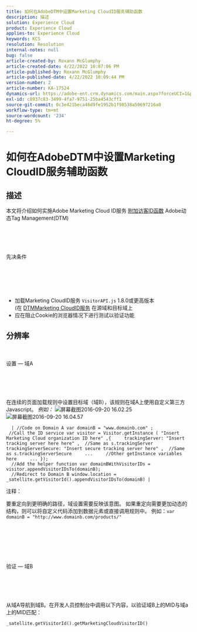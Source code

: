 ```yaml
---
title: 如何在AdobeDTM中设置Marketing CloudID服务辅助函数
description: 描述
solution: Experience Cloud
product: Experience Cloud
applies-to: Experience Cloud
keywords: KCS
resolution: Resolution
internal-notes: null
bug: false
article-created-by: Roxann McGlumphy
article-created-date: 4/22/2022 10:07:06 PM
article-published-by: Roxann McGlumphy
article-published-date: 4/22/2022 10:09:44 PM
version-number: 2
article-number: KA-17524
dynamics-url: https://adobe-ent.crm.dynamics.com/main.aspx?forceUCI=1&pagetype=entityrecord&etn=knowledgearticle&id=2ac6a38a-88c2-ec11-983e-0022480abde0
exl-id: c8937c83-3499-4fa7-9751-25ba4543cff1
source-git-commit: 0c3e421beca46d9fe1952b1f98538a50697216a0
workflow-type: tm+mt
source-wordcount: '234'
ht-degree: 5%

---
```


# 如何在AdobeDTM中设置Marketing CloudID服务辅助函数

## 描述


本文将介绍如何实施Adobe Marketing Cloud ID服务 [附加访客ID函数](https://marketing.adobe.com/resources/help/zh_CN/mcvid/mcvid-appendvisitorid.html) Adobe动态Tag Management(DTM)
<br><br><br><br> <br><br>先决条件<br><br><br><br> <br><br>
- 加载Marketing CloudID服务 `VisitorAPI.js` 1.8.0或更高版本(在 [DTMMarketing CloudID服务](https://marketing.adobe.com/resources/help/en_US/mcvid/mcvid-dtm-implement.html) 在源域和目标域上
- 应在阻止Cookie的浏览器情况下进行测试以验证功能



## 分辨率

<br><br>设置 — 域A<br><br><br><br> <br><br>
在连续的页面加载规则中设置目标域（域B），该规则在域A上使用自定义第三方Javascript。 *例如：*
![屏幕截图2016-09-20 16.02.25](https://helpx.adobe.com/content/dam/help/en/dtm/kb/how-to-set-marketing-cloud-id-service-helper-function-in-adobe-d/jcr%3acontent/main-pars/image/Screenshot%202016-09-20%2016.02.25.png "屏幕截图2016-09-20 16.02.25")![屏幕截图2016-09-20 16.04.57](https://helpx.adobe.com/content/dam/help/en/dtm/kb/how-to-set-marketing-cloud-id-service-helper-function-in-adobe-d/jcr%3acontent/main-pars/image_1393293752/Screenshot%202016-09-20%2016.04.57.png "屏幕截图2016-09-20 16.04.57")

```
  | //Code on Domain A var domainB = "www.domainb.com" ;
 //Call the ID service var visitor = Visitor.getInstance ( "Insert Marketing Cloud organization ID here" ,{     trackingServer: "Insert tracking server here here" ,  //Same as s.trackingServer     trackingServerSecure: "Insert secure tracking server here" ,  //Same as s.trackingServerSecure     ...     //Other getInstance variables here     ... });
  //Add the helper function var domainBWithVisitorIDs = visitor.appendVisitorIDsTo(domainB);
  //Redirect to Domain B window.location = _satellite.getVisitorId().appendVisitorIDsTo(domainB) |
```


注释：

要重定向到更明确的路径，域设置需要反映该意图。 如果重定向需要更加动态的结构，则可以将自定义代码添加到数据元素或直接调用规则中。 例如：`var domainB = "http://www.domainb.com/products/"`


<br><br><br><br> <br><br>验证 — 域B<br><br><br><br> <br><br>
从域A导航到域B。在开发人员控制台中调用以下内容，以验证域B上的MID与域a上的MID匹配：

`_satellite.getVisitorId().getMarketingCloudVisitorID()`
